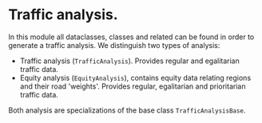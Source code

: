 # Traffic analysis.

In this module all dataclasses, classes and related can be found in order to generate a traffic analysis.
We distinguish two types of analysis:
- Traffic analysis (`TrafficAnalysis`). Provides regular and egalitarian traffic data.
- Equity analysis (`EquityAnalysis`), contains equity data relating regions and their road 'weights'. Provides regular, egalitarian and prioritarian traffic data.

Both analysis are specializations of the base class `TrafficAnalysisBase`.

